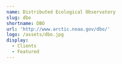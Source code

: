 ```yaml
---
name: Distributed Ecological Observatory
slug: dbo
shortname: DBO
url: 'http://www.arctic.noaa.gov/dbo/'
logo: /assets/dbo.jpg
display:
  - Clients
  - Featured
---
```

